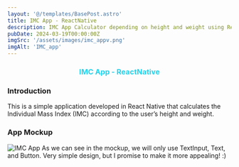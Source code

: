 ```yaml
---
layout: '@/templates/BasePost.astro'
title: IMC App - ReactNative
description: IMC App Calculator depending on height and weight using ReactNative
pubDate: 2024-03-19T00:00:00Z
imgSrc: '/assets/images/imc_appv.png'
imgAlt: 'IMC_app'
---
```


<h3 style="color: rgb(34, 211, 238); text-align: center;">IMC App - ReactNative</h3>

### Introduction
This is a simple application developed in React Native that calculates the Individual Mass Index (IMC) according to the user’s height and weight.
 
### App Mockup 
<img alt="IMC App" src="/assets/images/imc_appv.png">
As we can see in the mockup, we will only use TextInput, Text, and Button.
Very simple design, but I promise to make it more appealing! :)